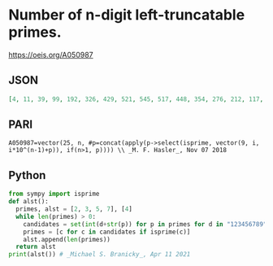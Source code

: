 # Number of n\-digit left\-truncatable primes\.
https://oeis.org/A050987
## JSON
```JSON
[4, 11, 39, 99, 192, 326, 429, 521, 545, 517, 448, 354, 276, 212, 117, 72, 42, 24, 13, 6, 5, 4, 3, 1, 0]
```
## PARI
```PARI
A050987=vector(25, n, #p=concat(apply(p->select(isprime, vector(9, i, i*10^(n-1)+p)), if(n>1, p)))) \\ _M. F. Hasler_, Nov 07 2018
```
## Python
```Python
from sympy import isprime
def alst():
  primes, alst = [2, 3, 5, 7], [4]
  while len(primes) > 0:
    candidates = set(int(d+str(p)) for p in primes for d in "123456789")
    primes = [c for c in candidates if isprime(c)]
    alst.append(len(primes))
  return alst
print(alst()) # _Michael S. Branicky_, Apr 11 2021
```
